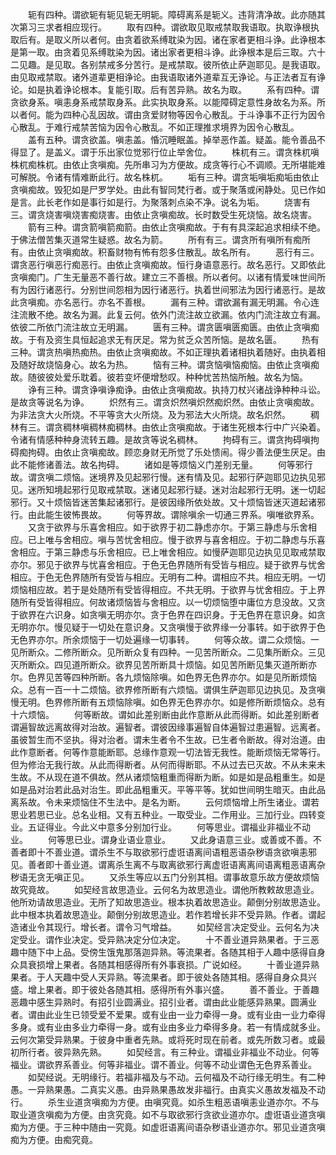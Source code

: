 <!-- { "loadSidebar": true } -->
　　轭有四种。谓欲轭有轭见轭无明轭。障碍离系是轭义。违背清净故。此亦随其次第习三求者相应现行。
　　取有四种。谓欲取见取戒禁取我语取。执取诤根执取后有。是取义所以者何。由贪着欲系缚耽染为因。诸在家者更相斗诤。此诤根本是第一取。由贪着见系缚耽染为因。诸出家者更相斗诤。此诤根本是后三取。六十二见趣。是见取。各别禁戒多分苦行。是戒禁取。彼所依止萨迦耶见。是我语取。由见取戒禁取。诸外道辈更相诤论。由我语取诸外道辈互无诤论。与正法者互有诤论。如是执着诤论根本。复能引取。后有苦异熟。故名为取。
　　系有四种。谓贪欲身系。嗔恚身系戒禁取身系。此实执取身系。以能障碍定意性身故名为系。所以者何。能为四种心乱因故。谓由贪爱财物等因令心散乱。于斗诤事不正行为因令心散乱。于难行戒禁苦恼为因令心散乱。不如正理推求境界为因令心散乱。
　　盖有五种。谓贪欲盖。嗔恚盖。惛沉睡眠盖。掉举恶作盖。疑盖。能令善品不得显了。是盖义。谓于乐出家位觉邪行位止举舍位。
　　株杌有三。谓贪株杌嗔株杌痴株杌。由依止贪嗔痴。先所串习为方便故。成贪等行心不调顺。无所堪能难可解脱。令诸有情难断此行。故名株杌。
　　垢有三种。谓贪垢嗔垢痴垢由依止贪嗔痴故。毁犯如是尸罗学处。由此有智同梵行者。或于聚落或闲静处。见已作如是言。此长老作如是事行如是行。为聚落刺点染不净。说名为垢。
　　烧害有三。谓贪烧害嗔烧害痴烧害。由依止贪嗔痴故。长时数受生死烧恼。故名烧害。
　　箭有三种。谓贪箭嗔箭痴箭。由依止贪嗔痴故。于有有具深起追求相续不绝。于佛法僧苦集灭道常生疑惑。故名为箭。
　　所有有三。谓贪所有嗔所有痴所有。由依止贪嗔痴故。积畜财物有怖有怨多住散乱。故名所有。
　　恶行有三。谓贪恶行嗔恶行痴恶行。由依止贪嗔痴故。恒行身语意恶行。故名恶行。又即依此贪嗔痴门。广生无量恶不善行故。建立三不善根。所以者何。以诸有情爱味世间所有为因行诸恶行。分别世间怨相为因行诸恶行。执着世间邪法为因行诸恶行。是故此贪嗔痴。亦名恶行。亦名不善根。
　　漏有三种。谓欲漏有漏无明漏。令心连注流散不绝。故名为漏。此复云何。依外门流注故立欲漏。依内门流注故立有漏。依彼二所依门流注故立无明漏。
　　匮有三种。谓贪匮嗔匮痴匮。由依止贪嗔痴故。于有及资生具恒起追求无有厌足。常为贫乏众苦所恼。是故名匮。
　　热有三种。谓贪热嗔热痴热。由依止贪嗔痴故。不如正理执着诸相执着随好。由执着相及随好故烧恼身心。故名为热。
　　恼有三种。谓贪恼嗔恼痴恼。由依止贪嗔痴故。随彼彼处爱乐耽着。彼若变坏便增愁叹。种种忧苦热恼所触。故名为恼。
　　诤有三种。谓贪诤嗔诤痴诤。由依止贪嗔痴故。执持刀杖兴诸战诤种种斗讼。是故贪等说名为诤。
　　炽然有三。谓贪炽然嗔炽然痴炽然。由依止贪嗔痴故。为非法贪大火所烧。不平等贪大火所烧。及为邪法大火所烧。故名炽然。
　　稠林有三。谓贪稠林嗔稠林痴稠林。由依止贪嗔痴故。于诸生死根本行中广兴染着。令诸有情感种种身流转五趣。是故贪等说名稠林。
　　拘碍有三。谓贪拘碍嗔拘碍痴拘碍。由依止贪嗔痴故。顾恋身财无所觉了乐处愦闹。得少善法便生厌足。由此不能修诸善法。故名拘碍。
　　诸如是等烦恼义门差别无量。
　　何等邪行故。谓贪嗔二烦恼。迷境界及见起邪行慢。迷有情及见。起邪行萨迦耶见边执见邪见。迷所知境起邪行见取戒禁取。迷诸见起邪行疑。迷对治起邪行无明。迷一切起邪行。又十烦恼皆迷苦集起诸邪行。是彼因缘所依处故。又十烦恼皆迷灭道起诸邪行。由此能生彼怖畏故。
　　何等界故。谓除嗔余一切通三界系。嗔唯欲界系。
　　又贪于欲界与乐喜舍相应。如于欲界于初二静虑亦尔。于第三静虑与乐舍相应。已上唯与舍相应。嗔与苦忧舍相应。慢于欲界与喜舍相应。于初二静虑与乐喜舍相应。于第三静虑与乐舍相应。已上唯舍相应。如慢萨迦耶见边执见见取戒禁取亦尔。邪见于欲界与忧喜舍相应。于色无色界随所有受皆与相应。疑于欲界与忧舍相应。于色无色界随所有受皆与相应。无明有二种。谓相应不共。相应无明。一切烦恼相应故。若于是处随所有受皆得相应。不共无明。于欲界与忧舍相应。于上界随所有受皆得相应。何故诸烦恼皆与舍相应。以一切烦恼堕中庸位方息没故。又贪于欲界在六识身。如贪嗔无明亦尔。贪于色界在四识身。于无色界在意识身。如贪无明亦尔。慢见疑于一切处在意识身。又贪嗔慢于欲界缘一分事转。如于欲界于色无色界亦尔。所余烦恼于一切处遍缘一切事转。
　　何等众故。谓二众烦恼。一见所断众。二修所断众。见所断众复有四种。一见苦所断众。二见集所断众。三见灭所断众。四见道所断众。欲界见苦所断具十烦恼。如见苦所断见集灭道所断亦尔。色界见苦等四种所断。各九烦恼除嗔。如色界无色界亦尔。如是见所断烦恼众。总有一百一十二烦恼。欲界修所断有六烦恼。谓俱生萨迦耶见边执见。及贪嗔慢无明。色界修所断有五烦恼除嗔。如色界无色界亦尔。如是修所断烦恼众。总有十六烦恼。
　　何等断故。谓如此差别断由此作意断从此而得断。如此差别断者谓遍智故远离故得对治故。遍智者。谓彼因缘事遍智自体遍智过患遍智。远离者。虽彼暂生而不坚执。得对治者。谓未生者令不生故。已生者令断故。得对治道。由此作意断者。何等作意能断耶。总缘作意观一切法皆无我性。能断烦恼无常等行。但为修治无我行故。从此而得断者。从何而得断耶。不从过去已灭故。不从未来未生故。不从现在道不俱故。然从诸烦恼粗重而得断为断。如是如是品粗重生。如是如是品对治若此品对治生。即此品粗重灭。平等平等。犹如世间明生暗灭。由此品离系故。令未来烦恼住不生法中。是名为断。
　　云何烦恼增上所生诸业。谓若思业若思已业。总名业相。又有五种业。一取受业。二作用业。三加行业。四转变业。五证得业。今此义中意多分别加行业。
　　何等思业。谓福业非福业不动业。
　　何等思已业。谓身业语业意业。
　　又此身语意三业。或善或不善。不善者即十不善业道。谓杀生不与取欲邪行虚诳语离间语粗恶语杂秽语贪欲嗔恚邪见。善者即十善业道。谓离杀生离不与取离欲邪行离虚诳语离离间语离粗恶语离杂秽语无贪无嗔正见。
　　又杀生等应以五门分别其相。谓事故意乐故方便故烦恼故究竟故。
　　如契经言故思造业。云何名为故思造业。谓他所教敕故思造业。他所劝请故思造业。无所了知故思造业。根本执着故思造业。颠倒分别故思造业。此中根本执着故思造业。颠倒分别故思造业。若作若增长非不受异熟。作者。谓起造诸业令其现行。增长者。谓令习气增益。
　　如契经言决定受业。云何名为决定受业。谓作业决定。受异熟决定分位决定。
　　十不善业道异熟果者。于三恶趣中随下中上品。受傍生饿鬼那落迦异熟。等流果者。各随其相于人趣中感得自身众具衰损增上果者。各随其相感得所有外事衰损。广说如经。
　　十善业道异熟果者。于人天趣中受人天异熟。等流果者。即于彼处各随其相。感得自身众具兴盛。增上果者。即于彼处各随其相。感得所有外事兴盛。
　　善不善业。于善趣恶趣中感生异熟时。有招引业圆满业。招引业者。谓由此业能感异熟果。圆满业者。谓由此业生已领受爱不爱果。或有业由一业力牵得一身。或有业由一业力牵得多身。或有业由多业力牵得一身。或有业由多业力牵得多身。若一有情成就多业。云何次第受异熟果。于彼身中重者先熟。或将死时现在前者。或先所数习者。或最初所行者。彼异熟先熟。
　　如契经言。有三种业。谓福业非福业不动业。何等福业。谓欲界系善业。何等非福业。谓不善业。何等不动业谓色无色界系善业。
　　如契经说。无明缘行。若福非福及与不动。云何福及不动行缘无明生。有二种愚。一异熟果愚。二真实义愚。由异熟果愚故发非福行。由真实义愚故发福及不动行。
　　杀生业道贪嗔痴为方便。由嗔究竟。如杀生粗恶语嗔恚业道亦尔。不与取业道贪嗔痴为方便。由贪究竟。如不与取欲邪行贪欲业道亦尔。虚诳语业道贪嗔痴为方便。于三种中随由一究竟。如虚诳语离间语杂秽语业道亦尔。邪见业道贪嗔痴为方便。由痴究竟。
